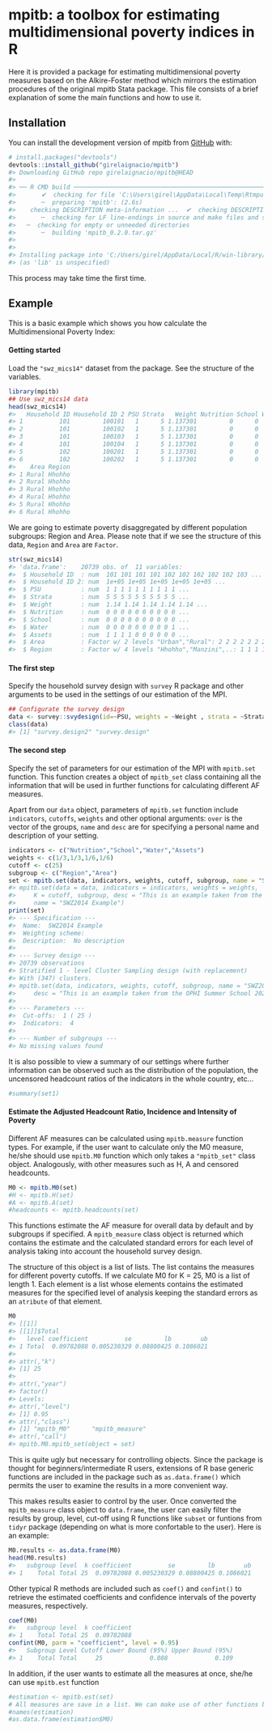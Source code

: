 
<!-- README.md is generated from README.Rmd. Please edit that file -->

# mpitb: a toolbox for estimating multidimensional poverty indices in R

<!-- badges: start -->
<!-- badges: end -->

Here it is provided a package for estimating multidimensional poverty
measures based on the Alkire-Foster method which mirrors the estimation
procedures of the original mpitb Stata package. This file consists of a
brief explanation of some the main functions and how to use it.

## Installation

You can install the development version of mpitb from
[GitHub](https://github.com/) with:

``` r
# install.packages("devtools")
devtools::install_github("girelaignacio/mpitb")
#> Downloading GitHub repo girelaignacio/mpitb@HEAD
#> 
#> ── R CMD build ─────────────────────────────────────────────────────────────────
#>       ✔  checking for file 'C:\Users\girel\AppData\Local\Temp\Rtmpukodw7\remotes43e05adc2555\girelaignacio-mpitb-f2d4a2e/DESCRIPTION'
#>       ─  preparing 'mpitb': (2.6s)
#>    checking DESCRIPTION meta-information ...  ✔  checking DESCRIPTION meta-information
#>       ─  checking for LF line-endings in source and make files and shell scripts
#>   ─  checking for empty or unneeded directories
#>       ─  building 'mpitb_0.2.0.tar.gz'
#>      
#> 
#> Installing package into 'C:/Users/girel/AppData/Local/R/win-library/4.3'
#> (as 'lib' is unspecified)
```

This process may take time the first time.

## Example

This is a basic example which shows you how calculate the
Multidimensional Poverty Index:

#### Getting started

Load the `"swz_mics14"` dataset from the package. See the structure of
the variables.

``` r
library(mpitb)
## Use swz_mics14 data
head(swz_mics14)
#>   Household ID Household ID 2 PSU Strata   Weight Nutrition School Water Assets
#> 1          101         100101   1      5 1.137301         0      0     0      1
#> 2          101         100102   1      5 1.137301         0      0     0      1
#> 3          101         100103   1      5 1.137301         0      0     0      1
#> 4          101         100104   1      5 1.137301         0      0     0      1
#> 5          102         100201   1      5 1.137301         0      0     0      0
#> 6          102         100202   1      5 1.137301         0      0     0      0
#>    Area Region
#> 1 Rural Hhohho
#> 2 Rural Hhohho
#> 3 Rural Hhohho
#> 4 Rural Hhohho
#> 5 Rural Hhohho
#> 6 Rural Hhohho
```

We are going to estimate poverty disaggregated by different population
subgroups: Region and Area. Please note that if we see the structure of
this data, `Region` and `Area` are `Factor`.

``` r
str(swz_mics14)
#> 'data.frame':    20739 obs. of  11 variables:
#>  $ Household ID  : num  101 101 101 101 102 102 102 102 102 103 ...
#>  $ Household ID 2: num  1e+05 1e+05 1e+05 1e+05 1e+05 ...
#>  $ PSU           : num  1 1 1 1 1 1 1 1 1 1 ...
#>  $ Strata        : num  5 5 5 5 5 5 5 5 5 5 ...
#>  $ Weight        : num  1.14 1.14 1.14 1.14 1.14 ...
#>  $ Nutrition     : num  0 0 0 0 0 0 0 0 0 0 ...
#>  $ School        : num  0 0 0 0 0 0 0 0 0 0 ...
#>  $ Water         : num  0 0 0 0 0 0 0 0 0 1 ...
#>  $ Assets        : num  1 1 1 1 0 0 0 0 0 0 ...
#>  $ Area          : Factor w/ 2 levels "Urban","Rural": 2 2 2 2 2 2 2 2 2 2 ...
#>  $ Region        : Factor w/ 4 levels "Hhohho","Manzini",..: 1 1 1 1 1 1 1 1 1 1 ...
```

#### The first step

Specify the household survey design with `survey` R package and other
arguments to be used in the settings of our estimation of the MPI.

``` r
## Configurate the survey design 
data <- survey::svydesign(id=~PSU, weights = ~Weight , strata = ~Strata, data = swz_mics14)
class(data)
#> [1] "survey.design2" "survey.design"
```

#### The second step

Specify the set of parameters for our estimation of the MPI with
`mpitb.set` function. This function creates a object of `mpitb_set`
class containing all the information that will be used in further
functions for calculating different AF measures.

Apart from our `data` object, parameters of `mpitb.set` function include
`indicators`, `cutoffs`, `weights` and other optional arguments: `over`
is the vector of the groups, `name` and `desc` are for specifying a
personal name and description of your setting.

``` r
indicators <- c("Nutrition","School","Water","Assets")
weights <- c(1/3,1/3,1/6,1/6)
cutoff <- c(25)
subgroup <- c("Region","Area")
set <- mpitb.set(data, indicators, weights, cutoff, subgroup, name = "SWZ2014 Example", desc = "This is an example taken from the OPHI Summer School 2022")
#> mpitb.set(data = data, indicators = indicators, weights = weights, 
#>     K = cutoff, subgroup, desc = "This is an example taken from the OPHI Summer School 2022", 
#>     name = "SWZ2014 Example")
print(set)
#> --- Specification --- 
#>  Name:  SWZ2014 Example 
#>  Weighting scheme:  
#>  Description:  No description 
#> 
#> --- Survey design --- 
#> 20739 observations
#> Stratified 1 - level Cluster Sampling design (with replacement)
#> With (347) clusters.
#> mpitb.set(data, indicators, weights, cutoff, subgroup, name = "SWZ2014 Example", 
#>     desc = "This is an example taken from the OPHI Summer School 2022")
#> 
#> --- Parameters ---
#>  Cut-offs:  1 ( 25 )
#>  Indicators:  4 
#> 
#> --- Number of subgroups ---
#> No missing values found
```

It is also possible to view a summary of our settings where further
information can be observed such as the distribution of the population,
the uncensored headcount ratios of the indicators in the whole country,
etc…

``` r
#summary(set1)
```

#### Estimate the Adjusted Headcount Ratio, Incidence and Intensity of Poverty

Different AF measures can be calculated using `mpitb.measure` function
types. For example, if the user want to calculate only the M0 measure,
he/she should use `mpitb.M0` function which only takes a `"mpitb_set"`
class object. Analogously, with other measures such as H, A and censored
headcounts.

``` r
M0 <- mpitb.M0(set)
#H <- mpitb.H(set)
#A <- mpitb.A(set)
#headcounts <- mpitb.headcounts(set)
```

This functions estimate the AF measure for overall data by default and
by subgroups if specified. A `mpitb_measure` class object is returned
which contains the estimate and the calculated standard errors for each
level of analysis taking into account the household survey design.

The structure of this object is a list of lists. The list contains the
measures for different poverty cutoffs. If we calculate M0 for K = 25,
M0 is a list of length 1. Each element is a list whose elements contains
the estimated measures for the specified level of analysis keeping the
standard errors as an `atribute` of that element.

``` r
M0
#> [[1]]
#> [[1]]$Total
#>   level coefficient          se         lb        ub
#> 1 Total  0.09782088 0.005230329 0.08800425 0.1086021
#> 
#> attr(,"k")
#> [1] 25
#> 
#> attr(,"year")
#> factor()
#> Levels: 
#> attr(,"level")
#> [1] 0.95
#> attr(,"class")
#> [1] "mpitb_M0"      "mpitb_measure"
#> attr(,"call")
#> mpitb.M0.mpitb_set(object = set)
```

This is quite ugly but necessary for controlling objects. Since the
package is thought for beginners/intermediate R users, extensions of R
base generic functions are included in the package such as
`as.data.frame()` which permits the user to examine the results in a
more convenient way.

This makes results easier to control by the user. Once converted the
`mpitb_measure` class object to `data.frame`, the user can easily filter
the results by group, level, cut-off using R functions like `subset` or
funtions from `tidyr` package (depending on what is more confortable to
the user). Here is an example:

``` r
M0.results <- as.data.frame(M0)
head(M0.results)
#>   subgroup level  k coefficient          se         lb        ub
#> 1    Total Total 25  0.09782088 0.005230329 0.08800425 0.1086021
```

Other typical R methods are included such as `coef()` and `confint()` to
retrieve the estimated coefficients and confidence intervals of the
poverty measures, respectively.

``` r
coef(M0)
#>   subgroup level  k coefficient
#> 1    Total Total 25  0.09782088
confint(M0, parm = "coefficient", level = 0.95)
#>   Subgroup Level Cutoff Lower Bound (95%) Upper Bound (95%)
#> 1    Total Total     25             0.088             0.109
```

In addition, if the user wants to estimate all the measures at once,
she/he can use `mpitb.est` function

``` r
#estimation <- mpitb.est(set)
# All measures are save in a list. We can make use of other functions by accessing to names of the list
#names(estimation)
#as.data.frame(estimation$M0)
```
